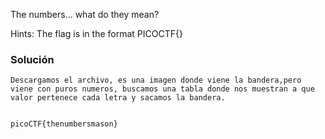 The numbers... what do they mean?

Hints:
The flag is in the format PICOCTF{}

### Solución

```
Descargamos el archivo, es una imagen donde viene la bandera,pero viene con puros numeros, buscamos una tabla donde nos muestran a que valor pertenece cada letra y sacamos la bandera.


picoCTF{thenumbersmason}

```